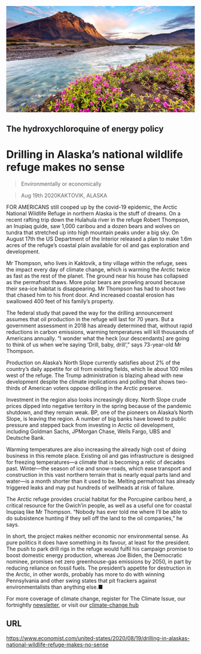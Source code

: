 ![](./images/20200822_USP001.jpg)

## The hydroxychloroquine of energy policy

# Drilling in Alaska’s national wildlife refuge makes no sense

> Environmentally or economically

> Aug 19th 2020KAKTOVIK, ALASKA

FOR AMERICANS still cooped up by the covid-19 epidemic, the Arctic National Wildlife Refuge in northern Alaska is the stuff of dreams. On a recent rafting trip down the Hulahula river in the refuge Robert Thompson, an Inupiaq guide, saw 1,000 caribou and a dozen bears and wolves on tundra that stretched up into high mountain peaks under a big sky. On August 17th the US Department of the Interior released a plan to make 1.6m acres of the refuge’s coastal plain available for oil and gas exploration and development.

Mr Thompson, who lives in Kaktovik, a tiny village within the refuge, sees the impact every day of climate change, which is warming the Arctic twice as fast as the rest of the planet. The ground near his house has collapsed as the permafrost thaws. More polar bears are prowling around because their sea-ice habitat is disappearing. Mr Thompson has had to shoot two that chased him to his front door. And increased coastal erosion has swallowed 400 feet of his family’s property.

The federal study that paved the way for the drilling announcement assumes that oil production in the refuge will last for 70 years. But a government assessment in 2018 has already determined that, without rapid reductions in carbon emissions, warming temperatures will kill thousands of Americans annually. “I wonder what the heck [our descendants] are going to think of us when we’re saying ‘Drill, baby, drill’,” says 73-year-old Mr Thompson.

Production on Alaska’s North Slope currently satisfies about 2% of the country’s daily appetite for oil from existing fields, which lie about 100 miles west of the refuge. The Trump administration is blazing ahead with new development despite the climate implications and polling that shows two-thirds of American voters oppose drilling in the Arctic preserve.

Investment in the region also looks increasingly dicey. North Slope crude prices dipped into negative territory in the spring because of the pandemic shutdown, and they remain weak. BP, one of the pioneers on Alaska’s North Slope, is leaving the region. A number of big banks have bowed to public pressure and stepped back from investing in Arctic oil development, including Goldman Sachs, JPMorgan Chase, Wells Fargo, UBS and Deutsche Bank.

Warming temperatures are also increasing the already high cost of doing business in this remote place. Existing oil and gas infrastructure is designed for freezing temperatures—a climate that is becoming a relic of decades past. Winter—the season of ice and snow-roads, which ease transport and construction in this vast northern terrain that is nearly equal parts land and water—is a month shorter than it used to be. Melting permafrost has already triggered leaks and may put hundreds of wellheads at risk of failure.

The Arctic refuge provides crucial habitat for the Porcupine caribou herd, a critical resource for the Gwich’in people, as well as a useful one for coastal Inupiaq like Mr Thompson. “Nobody has ever told me where I’ll be able to do subsistence hunting if they sell off the land to the oil companies,” he says.

In short, the project makes neither economic nor environmental sense. As pure politics it does have something in its favour, at least for the president. The push to park drill rigs in the refuge would fulfil his campaign promise to boost domestic energy production, whereas Joe Biden, the Democratic nominee, promises net zero greenhouse-gas emissions by 2050, in part by reducing reliance on fossil fuels. The president’s appetite for destruction in the Arctic, in other words, probably has more to do with winning Pennsylvania and other swing states that pit frackers against environmentalists than anything else.■

For more coverage of climate change, register for The Climate Issue, our fortnightly [newsletter](https://www.economist.com//theclimateissue/), or visit our [climate-change hub](https://www.economist.com//news/2020/04/24/the-economists-coverage-of-climate-change)

## URL

https://www.economist.com/united-states/2020/08/19/drilling-in-alaskas-national-wildlife-refuge-makes-no-sense
